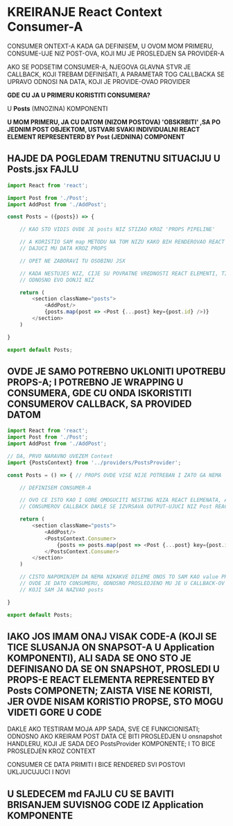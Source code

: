 # KREIRANJE React Context Consumer-A

CONSUMER ONTEXT-A KADA GA DEFINISEM, U OVOM MOM PRIMERU, CONSUME-UJE NIZ POST-OVA, KOJI MU JE PROSLEDJEN SA PROVIDER-A

AKO SE PODSETIM CONSUMER-A, NJEGOVA GLAVNA STVR JE CALLBACK, KOJI TREBAM DEFINISATI, A PARAMETAR TOG CALLBACKA SE UPRAVO ODNOSI NA DATA, KOJI JE PROVIDE-OVAO PROVIDER

**GDE CU JA U PRIMERU KORISTITI CONSUMERA?**

U **Posts** (MNOZINA) KOMPONENTI

**U MOM PRIMERU, JA CU DATOM (NIZOM POSTOVA) 'OBSKRBITI' ,SA PO JEDNIM POST OBJEKTOM, USTVARI SVAKI INDIVIDUALNI REACT ELEMENT REPRESENTERD BY Post (JEDNINA) COMPONENT**

## HAJDE DA POGLEDAM TRENUTNU SITUACIJU U Posts.jsx FAJLU

```javascript
import React from 'react';

import Post from './Post';
import AddPost from './AddPost';

const Posts = ({posts}) => {

    // KAO STO VIDIS OVDE JE posts NIZ STIZAO KROZ 'PROPS PIPELINE'

    // A KORISTIO SAM map METODU NA TOM NIZU KAKO BIH RENDEROVAO REACT ELEMENT REPRESENTED BY Post
    // DAJUCI MU DATA KROZ PROPS

    // OPET NE ZABORAVI TU OSOBINU JSX

    // KADA NESTUJES NIZ, CIJE SU POVRATNE VREDNOSTI REACT ELEMENTI, TI SI DEFINISAO NJIHOV NESTING
    // ODNOSNO EVO DONJI NIZ 

    return (
        <section className="posts">
            <AddPost/>
            {posts.map(post => <Post {...post} key={post.id} />)}
        </section>
    )

}

export default Posts;
```

## OVDE JE SAMO POTREBNO UKLONITI UPOTREBU PROPS-A; I POTREBNO JE WRAPPING U CONSUMERA, GDE CU ONDA ISKORISTITI CONSUMEROV CALLBACK, SA PROVIDED DATOM

```javascript
import React from 'react';
import Post from './Post';
import AddPost from './AddPost';

// DA, PRVO NARAVNO UVEZEM Context
import {PostsContext} from '../providers/PostsProvider';

const Posts = () => { // PROPS OVDE VISE NIJE POTREBAN I ZATO GA NEMA

    // DEFINISEM CONSUMER-A

    // OVO CE ISTO KAO I GORE OMOGUCITI NESTING NIZA REACT ELEMENATA, AA SVAKI JE REPRESENTED BY Post COMPONENT
    // CONSUMEROV CALLBACK DAKLE SE IZVRSAVA OUTPUT-UJUCI NIZ Post REACT ELEMENATA

    return (
        <section className="posts">
            <AddPost/>
            <PostsContext.Consumer>
                {posts => posts.map(post => <Post {...post} key={post.id}/>)}
            </PostsContext.Consumer>
        </section>
    )

    // CISTO NAPOMINJEM DA NEMA NIKAKVE DILEME ONOS TO SAM KAO value PROSLEDIO PROVIDERU
    // OVDE JE DATO CONSUMERU, ODNOSNO PROSLEDJENO MU JE U CALLBACK-OV PARAMETAR
    // KOJI SAM JA NAZVAO posts

}

export default Posts;
```

## IAKO JOS IMAM ONAJ VISAK CODE-A (KOJI SE TICE SLUSANJA ON SNAPSOT-A U Application KOMPONENTI), ALI SADA SE ONO STO JE DEFINISANO DA SE ON SNAPSHOT, PROSLEDI U PROPS-E REACT ELEMENTA REPRESENTED BY Posts COMPONETN; ZAISTA VISE NE KORISTI, JER OVDE NISAM KORISTIO PROPSE, STO MOGU VIDETI GORE U CODE

DAKLE AKO TESTIRAM MOJA APP SADA, SVE CE FUNKCIONISATI; ODNOSNO AKO KREIRAM POST DATA CE BITI PROSLEDJEN U onsnapshot HANDLERU, KOJI JE SADA DEO PostsProvider KOMPONENTE; I TO BICE PROSLEDJEN KROZ CONTEXT

CONSUMER CE DATA PRIMITI I BICE RENDERED SVI POSTOVI UKLJUCUJUCI I NOVI

## U SLEDECEM md FAJLU CU SE BAVITI BRISANJEM SUVISNOG CODE IZ Application KOMPONENTE